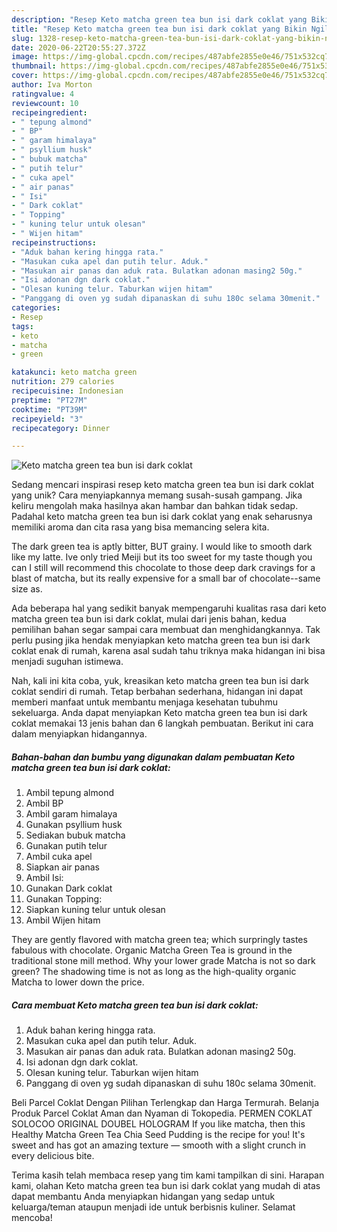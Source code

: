 ```yaml
---
description: "Resep Keto matcha green tea bun isi dark coklat yang Bikin Ngiler"
title: "Resep Keto matcha green tea bun isi dark coklat yang Bikin Ngiler"
slug: 1328-resep-keto-matcha-green-tea-bun-isi-dark-coklat-yang-bikin-ngiler
date: 2020-06-22T20:55:27.372Z
image: https://img-global.cpcdn.com/recipes/487abfe2855e0e46/751x532cq70/keto-matcha-green-tea-bun-isi-dark-coklat-foto-resep-utama.jpg
thumbnail: https://img-global.cpcdn.com/recipes/487abfe2855e0e46/751x532cq70/keto-matcha-green-tea-bun-isi-dark-coklat-foto-resep-utama.jpg
cover: https://img-global.cpcdn.com/recipes/487abfe2855e0e46/751x532cq70/keto-matcha-green-tea-bun-isi-dark-coklat-foto-resep-utama.jpg
author: Iva Morton
ratingvalue: 4
reviewcount: 10
recipeingredient:
- " tepung almond"
- " BP"
- " garam himalaya"
- " psyllium husk"
- " bubuk matcha"
- " putih telur"
- " cuka apel"
- " air panas"
- " Isi"
- " Dark coklat"
- " Topping"
- " kuning telur untuk olesan"
- " Wijen hitam"
recipeinstructions:
- "Aduk bahan kering hingga rata."
- "Masukan cuka apel dan putih telur. Aduk."
- "Masukan air panas dan aduk rata. Bulatkan adonan masing2 50g."
- "Isi adonan dgn dark coklat."
- "Olesan kuning telur. Taburkan wijen hitam"
- "Panggang di oven yg sudah dipanaskan di suhu 180c selama 30menit."
categories:
- Resep
tags:
- keto
- matcha
- green

katakunci: keto matcha green 
nutrition: 279 calories
recipecuisine: Indonesian
preptime: "PT27M"
cooktime: "PT39M"
recipeyield: "3"
recipecategory: Dinner

---
```



![Keto matcha green tea bun isi dark coklat](https://img-global.cpcdn.com/recipes/487abfe2855e0e46/751x532cq70/keto-matcha-green-tea-bun-isi-dark-coklat-foto-resep-utama.jpg)

Sedang mencari inspirasi resep keto matcha green tea bun isi dark coklat yang unik? Cara menyiapkannya memang susah-susah gampang. Jika keliru mengolah maka hasilnya akan hambar dan bahkan tidak sedap. Padahal keto matcha green tea bun isi dark coklat yang enak seharusnya memiliki aroma dan cita rasa yang bisa memancing selera kita.

The dark green tea is aptly bitter, BUT grainy. I would like to smooth dark like my latte. Ive only tried Meiji but its too sweet for my taste though you can I still will recommend this chocolate to those deep dark cravings for a blast of matcha, but its really expensive for a small bar of chocolate--same size as.

Ada beberapa hal yang sedikit banyak mempengaruhi kualitas rasa dari keto matcha green tea bun isi dark coklat, mulai dari jenis bahan, kedua pemilihan bahan segar sampai cara membuat dan menghidangkannya. Tak perlu pusing jika hendak menyiapkan keto matcha green tea bun isi dark coklat enak di rumah, karena asal sudah tahu triknya maka hidangan ini bisa menjadi suguhan istimewa.


Nah, kali ini kita coba, yuk, kreasikan keto matcha green tea bun isi dark coklat sendiri di rumah. Tetap berbahan sederhana, hidangan ini dapat memberi manfaat untuk membantu menjaga kesehatan tubuhmu sekeluarga. Anda dapat menyiapkan Keto matcha green tea bun isi dark coklat memakai 13 jenis bahan dan 6 langkah pembuatan. Berikut ini cara dalam menyiapkan hidangannya.

<!--inarticleads1-->

##### Bahan-bahan dan bumbu yang digunakan dalam pembuatan Keto matcha green tea bun isi dark coklat:

1. Ambil  tepung almond
1. Ambil  BP
1. Ambil  garam himalaya
1. Gunakan  psyllium husk
1. Sediakan  bubuk matcha
1. Gunakan  putih telur
1. Ambil  cuka apel
1. Siapkan  air panas
1. Ambil  Isi:
1. Gunakan  Dark coklat
1. Gunakan  Topping:
1. Siapkan  kuning telur untuk olesan
1. Ambil  Wijen hitam


They are gently flavored with matcha green tea; which surpringly tastes fabulous with chocolate. Organic Matcha Green Tea is ground in the traditional stone mill method. Why your lower grade Matcha is not so dark green? The shadowing time is not as long as the high-quality organic Matcha to lower down the price. 

<!--inarticleads2-->

##### Cara membuat Keto matcha green tea bun isi dark coklat:

1. Aduk bahan kering hingga rata.
1. Masukan cuka apel dan putih telur. Aduk.
1. Masukan air panas dan aduk rata. Bulatkan adonan masing2 50g.
1. Isi adonan dgn dark coklat.
1. Olesan kuning telur. Taburkan wijen hitam
1. Panggang di oven yg sudah dipanaskan di suhu 180c selama 30menit.


Beli Parcel Coklat Dengan Pilihan Terlengkap dan Harga Termurah. Belanja Produk Parcel Coklat Aman dan Nyaman di Tokopedia. PERMEN COKLAT SOLOCOO ORIGINAL DOUBEL HOLOGRAM If you like matcha, then this Healthy Matcha Green Tea Chia Seed Pudding is the recipe for you! It&#39;s sweet and has got an amazing texture — smooth with a slight crunch in every delicious bite. 

Terima kasih telah membaca resep yang tim kami tampilkan di sini. Harapan kami, olahan Keto matcha green tea bun isi dark coklat yang mudah di atas dapat membantu Anda menyiapkan hidangan yang sedap untuk keluarga/teman ataupun menjadi ide untuk berbisnis kuliner. Selamat mencoba!
